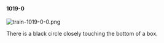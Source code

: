 #### 1019-0
![train-1019-0-0.png](https://github.com/lil-lab/nlvr/raw/master/nlvr/train/images/78/train-1019-0-0.png "train-1019-0-0.png")

There is a black circle closely touching the bottom of a box.